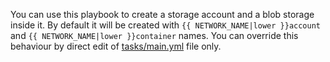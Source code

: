 You can use this playbook to create a storage account and a blob storage inside it. By default it will be created with `{{ NETWORK_NAME|lower }}account` and `{{ NETWORK_NAME|lower }}container` names. You can override this behaviour by direct edit of [tasks/main.yml](tasks/main.yml) file only.